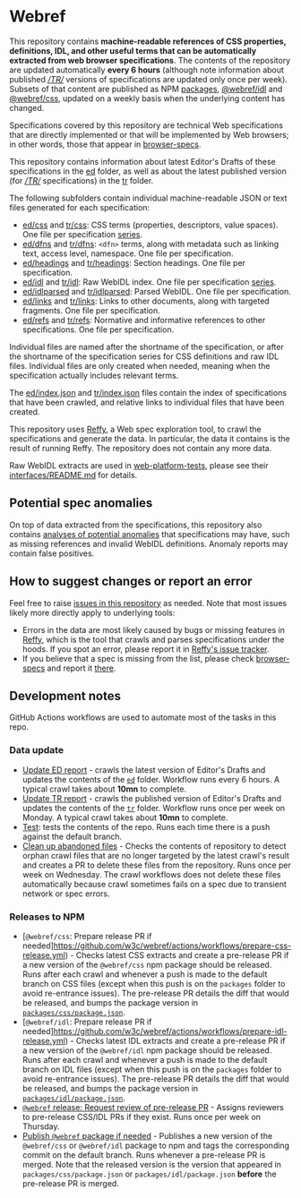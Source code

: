 # Webref

This repository contains **machine-readable references of CSS properties, definitions, IDL, and other useful terms that can be automatically extracted from web browser specifications**. The contents of the repository are updated automatically **every 6 hours** (although note information about published _[/TR/](https://www.w3.org/TR/)_ versions of specifications are updated only once per week). Subsets of that content are published as NPM [packages](https://github.com/w3c/webref/tree/master/packages), [@webref/idl](https://www.npmjs.com/package/@webref/idl) and [@webref/css](https://www.npmjs.com/package/@webref/css), updated on a weekly basis when the underlying content has changed.

Specifications covered by this repository are technical Web specifications that are directly implemented or that will be implemented by Web browsers; in other words, those that appear in [browser-specs](https://github.com/w3c/browser-specs).

This repository contains information about latest Editor's Drafts of these specifications in the [ed](ed) folder, as well as about the latest published version (for _[/TR/](https://www.w3.org/TR/)_ specifications) in the [tr](tr) folder.

The following subfolders contain individual machine-readable JSON or text files generated for each specification:

- [ed/css](ed/css) and [tr/css](tr/css): CSS terms (properties, descriptors, value spaces). One file per specification [series](https://github.com/w3c/browser-specs/#series).
- [ed/dfns](ed/dfns) and [tr/dfns](tr/dfns): `<dfn>` terms, along with metadata such as linking text, access level, namespace. One file per specification.
- [ed/headings](ed/headings) and [tr/headings](tr/headings): Section headings. One file per specification.
- [ed/idl](ed/idl) and [tr/idl](tr/idl): Raw WebIDL index. One file per specification [series](https://github.com/w3c/browser-specs/#series).
- [ed/idlparsed](ed/idlparsed) and [tr/idlparsed](tr/idlparsed): Parsed WebIDL. One file per specification.
- [ed/links](ed/links) and [tr/links](tr/links): Links to other documents, along with targeted fragments. One file per specification.
- [ed/refs](ed/refs) and [tr/refs](tr/refs): Normative and informative references to other specifications. One file per specification.

Individual files are named after the shortname of the specification, or after the shortname of the specification series for CSS definitions and raw IDL files. Individual files are only created when needed, meaning when the specification actually includes relevant terms.

The [ed/index.json](ed/index.json) and [tr/index.json](tr/index.json) files contain the index of specifications that have been crawled, and relative links to individual files that have been created.

This repository uses [Reffy](https://github.com/w3c/reffy), a Web spec exploration tool, to crawl the specifications and generate the data. In particular, the data it contains is the result of running Reffy. The repository does not contain any more data.

Raw WebIDL extracts are used in [web-platform-tests](https://github.com/web-platform-tests/wpt), please see their [interfaces/README.md](https://github.com/web-platform-tests/wpt/blob/master/interfaces/README.md) for details.


## Potential spec anomalies

On top of data extracted from the specifications, this repository also contains [analyses of potential anomalies](https://w3c.github.io/webref) that specifications may have, such as missing references and invalid WebIDL definitions. Anomaly reports may contain false positives.


## How to suggest changes or report an error

Feel free to raise [issues in this repository](https://github.com/w3c/webref/issues) as needed. Note that most issues likely more directly apply to underlying tools:

- Errors in the data are most likely caused by bugs or missing features in [Reffy](https://github.com/w3c/reffy), which is the tool that crawls and parses specifications under the hoods. If you spot an error, please report it in [Reffy's issue tracker](https://github.com/w3c/reffy/issues/new).
- If you believe that a spec is missing from the list, please check [browser-specs](https://github.com/w3c/browser-specs/#how-to-addupdatedelete-a-spec) and report it [there](https://github.com/w3c/browser-specs/issues/new).


## Development notes

GitHub Actions workflows are used to automate most of the tasks in this repo.

### Data update

- [Update ED report](https://github.com/w3c/webref/actions/workflows/update-ed.yml) - crawls the latest version of Editor's Drafts and updates the contents of the [`ed`](ed) folder. Workflow runs every 6 hours. A typical crawl takes about **10mn** to complete.
- [Update TR report](https://github.com/w3c/webref/actions/workflows/update-tr.yml) - crawls the published version of Editor's Drafts and updates the contents of the [`tr`](tr) folder. Workflow runs once per week on Monday. A typical crawl takes about **10mn** to complete.
- [Test](https://github.com/w3c/webref/actions/workflows/test.yml): tests the contents of the repo. Runs each time there is a push against the default branch.
- [Clean up abandoned files](https://github.com/w3c/webref/actions/workflows/cleanup.yml) - Checks the contents of repository to detect orphan crawl files that are no longer targeted by the latest crawl's result and creates a PR to delete these files from the repository. Runs once per week on Wednesday. The crawl workflows does not delete these files automatically because crawl sometimes fails on a spec due to transient network or spec errors.


### Releases to NPM

- [`@webref/css`: Prepare release PR if needed]https://github.com/w3c/webref/actions/workflows/prepare-css-release.yml) - Checks latest CSS extracts and create a pre-release PR if a new version of the `@webref/css` npm package should be released. Runs after each crawl and whenever a push is made to the default branch on CSS files (except when this push is on the `packages` folder to avoid re-entrance issues). The pre-release PR details the diff that would be released, and bumps the package version in [`packages/css/package.json`](packages/css/package.json).
- [`@webref/idl`: Prepare release PR if needed]https://github.com/w3c/webref/actions/workflows/prepare-idl-release.yml) - Checks latest IDL extracts and create a pre-release PR if a new version of the `@webref/idl` npm package should be released. Runs after each crawl and whenever a push is made to the default branch on IDL files (except when this push is on the `packages` folder to avoid re-entrance issues). The pre-release PR details the diff that would be released, and bumps the package version in [`packages/idl/package.json`](packages/idl/package.json).
- [`@webref` release: Request review of pre-release PR](https://github.com/w3c/webref/actions/workflows/request-pr-review.yml) - Assigns reviewers to pre-release CSS/IDL PRs if they exist. Runs once per week on Thursday.
- [Publish `@webref` package if needed](https://github.com/w3c/webref/actions/workflows/release-package.yml) - Publishes a new version of the `@webref/css` or `@webref/idl` package to npm and tags the corresponding commit on the default branch. Runs whenever a pre-release PR is merged. Note that the released version is the version that appeared in `packages/css/package.json` or `packages/idl/package.json` **before** the pre-release PR is merged.

